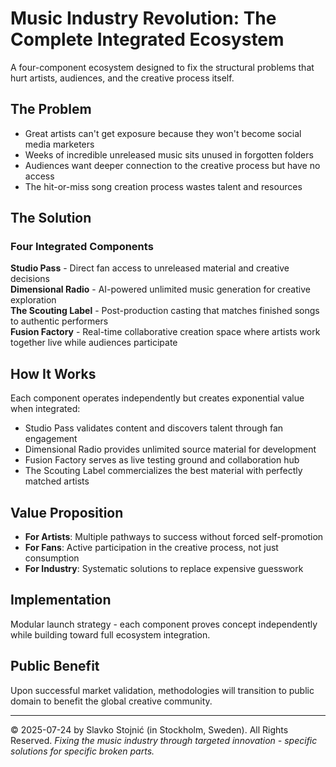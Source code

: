 

# Music Industry Revolution: The Complete Integrated Ecosystem

A four-component ecosystem designed to fix the structural problems that hurt artists, audiences, and the creative process itself.

## The Problem

- Great artists can't get exposure because they won't become social media marketers
- Weeks of incredible unreleased music sits unused in forgotten folders
- Audiences want deeper connection to the creative process but have no access
- The hit-or-miss song creation process wastes talent and resources

## The Solution

### Four Integrated Components

**Studio Pass** - Direct fan access to unreleased material and creative decisions  
**Dimensional Radio** - AI-powered unlimited music generation for creative exploration  
**The Scouting Label** - Post-production casting that matches finished songs to authentic performers  
**Fusion Factory** - Real-time collaborative creation space where artists work together live while audiences participate

## How It Works

Each component operates independently but creates exponential value when integrated:

- Studio Pass validates content and discovers talent through fan engagement
- Dimensional Radio provides unlimited source material for development
- Fusion Factory serves as live testing ground and collaboration hub
- The Scouting Label commercializes the best material with perfectly matched artists

## Value Proposition

- **For Artists**: Multiple pathways to success without forced self-promotion
- **For Fans**: Active participation in the creative process, not just consumption
- **For Industry**: Systematic solutions to replace expensive guesswork

## Implementation

Modular launch strategy - each component proves concept independently while building toward full ecosystem integration.

## Public Benefit

Upon successful market validation, methodologies will transition to public domain to benefit the global creative community.

---
© 2025-07-24 by Slavko Stojnić (in Stockholm, Sweden). All Rights Reserved.
*Fixing the music industry through targeted innovation - specific solutions for specific broken parts.*
